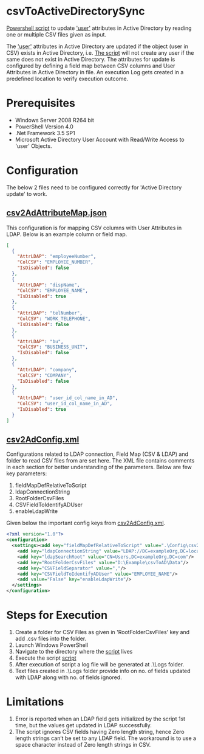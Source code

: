 # csvToActiveDirectorySync
[Powershell script](./csv2Ad.ps1) to update ['user'](https://docs.microsoft.com/en-us/windows/desktop/adsi/ldap-user-object) attributes in Active Directory by reading one or multiple CSV files given as input.

The ['user'](https://docs.microsoft.com/en-us/windows/desktop/adsi/ldap-user-object) attributes in Active Directory are updated if the object (user in CSV) exists in Active Directory, i.e. [The script](./csv2Ad.ps1) will not create any user if the same does not exist in Active Directory.
The attributes for update is configured by defining a field map between CSV columns and User Attributes in Active Directory in file.
An execution Log gets created in a predefined location to verify execution outcome.

# Prerequisites
* Windows Server 2008 R264 bit
* PowerShell  Version 4.0
* .Net Framework 3.5 SP1
* Microsoft Active Directory User Account with Read/Write Access to 'user' Objects.

# Configuration
The below 2 files need to be configured correctly for 'Active Directory update' to work.

## [csv2AdAttributeMap.json](./Config/csv2AdAttributeMap.json)
This configuration is for mapping CSV columns with User Attributes in LDAP. Below is an example column or field map.

```json
[
  {
    "AttrLDAP": "employeeNumber",
    "ColCSV": "EMPLOYEE_NUMBER",
    "IsDisabled": false
  },
  {
    "AttrLDAP": "dispName",
    "ColCSV": "EMPLOYEE_NAME",
    "IsDisabled": true
  },
  {
    "AttrLDAP": "telNumber",
    "ColCSV": "WORK_TELEPHONE",
    "IsDisabled": false
  },
  {
    "AttrLDAP": "bu",
    "ColCSV": "BUSINESS_UNIT",
    "IsDisabled": false
  },
  {
    "AttrLDAP": "company",
    "ColCSV": "COMPANY",
    "IsDisabled": false
  },
  {
    "AttrLDAP": "user_id_col_name_in_AD",
    "ColCSV": "user_id_col_name_in_AD",
    "IsDisabled": true
  }
]
```

## [csv2AdConfig.xml](./Config/csv2AdConfig.xml)
Configurations related to LDAP connection, Field Map (CSV & LDAP) and folder to read CSV files from are set here. The XML file contains comments in each section for better understanding of the parameters. 
Below are few key parameters:
1.	fieldMapDefRelativeToScript
2.	ldapConnectionString 
3.	RootFolderCsvFiles
4.	CSVFieldToIdentifyADUser
5.	enableLdapWrite 	

Given below the important config keys from [csv2AdConfig.xml](./Config/csv2AdConfig.xml).

```xml
<?xml version="1.0"?>
<configuration>
  <settings><add key="fieldMapDefRelativeToScript" value=".\Config\csv2AdAttributeMap.json"/>
    <add key="ldapConnectionString" value="LDAP://DC=exampleOrg,DC=local"/>
    <add key="ldapSearchRoot" value="CN=Users,DC=exampleOrg,DC=com"/>
    <add key="RootFolderCsvFiles" value="D:\Example\csvToAD\Data"/>
    <add key="CSVFieldSeparator" value=","/>
    <add key="CSVFieldToIdentifyADUser" value="EMPLOYEE_NAME"/>
    <add value="False" key="enableLdapWrite"/>
  </settings>
</configuration>
```

# Steps for Execution

1. Create a folder for CSV Files as given in 'RootFolderCsvFiles' key and add .csv files into the folder.
2. Launch Windows PowerShell 
3. Navigate to the directory where the [script](./csv2Ad.ps1) lives
4. Execute the script [script](./csv2Ad.ps1)
5. After execution of script a log file will be generated at .\Logs folder. 
6. Text files created in .\Logs folder provide info on no. of fields updated with LDAP along with no. of fields ignored.


# Limitations 
1.	Error is reported when an LDAP field gets initialized by the script 1st time, but the values get updated in LDAP successfully.
2.	The script ignores CSV fields having Zero length string, hence Zero length strings can’t be set to any LDAP field. The workaround is to use a space character instead of Zero length strings in CSV.

